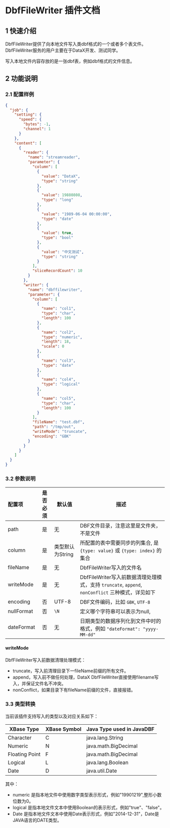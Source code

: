 # DbfFileWriter 插件文档

## 1 快速介绍

DbfFileWriter提供了向本地文件写入类dbf格式的一个或者多个表文件。DbfFileWriter服务的用户主要在于DataX开发、测试同学。

写入本地文件内容存放的是一张dbf表，例如dbf格式的文件信息。

## 2 功能说明

### 2.1 配置样例

```json
{
  "job": {
    "setting": {
      "speed": {
        "bytes": -1,
        "channel": 1
      }
    },
    "content": [
      {
        "reader": {
          "name": "streamreader",
          "parameter": {
            "column": [
              {
                "value": "DataX",
                "type": "string"
              },
              {
                "value": 19880808,
                "type": "long"
              },
              {
                "value": "1989-06-04 00:00:00",
                "type": "date"
              },
              {
                "value": true,
                "type": "bool"
              },
              {
                "value": "中文测试",
                "type": "string"
              }
            ],
            "sliceRecordCount": 10
          }
        },
        "writer": {
          "name": "dbffilewriter",
          "parameter": {
            "column": [
              {
                "name": "col1",
                "type": "char",
                "length": 100
              },
              {
                "name": "col2",
                "type": "numeric",
                "length": 18,
                "scale": 0
              },
              {
                "name": "col3",
                "type": "date"
              },
              {
                "name": "col4",
                "type": "logical"
              },
              {
                "name": "col5",
                "type": "char",
                "length": 100
              }
            ],
            "fileName": "test.dbf",
            "path": "/tmp/out",
            "writeMode": "truncate",
            "encoding": "GBK"
          }
        }
      }
    ]
  }
}
```

### 3.2 参数说明

| 配置项           | 是否必须 | 默认值       |    描述    |
| :--------------- | :------: | ------------ |-------------|
| path             |    是    | 无           | DBF文件目录，注意这里是文件夹，不是文件 |
| column           |    是    | 类型默认为String  | 所配置的表中需要同步的列集合, 是 `{type: value}` 或 `{type: index}` 的集合 |
| fileName        | 是     | 无  | DbfFileWriter写入的文件名 |
| writeMode       | 是     | 无  | DbfFileWriter写入前数据清理处理模式，支持 `truncate`, `append`, `nonConflict` 三种模式，详见如下 |
| encoding            |    否    | UTF-8         | DBF文件编码，比如 `GBK`, `UTF-8` |
| nullFormat   |    否    | `\N`         | 定义哪个字符串可以表示为null, |
| dateFormat |  否   |  无  |  日期类型的数据序列化到文件中时的格式，例如 `"dateFormat": "yyyy-MM-dd"` |

#### writeMode

DbfFileWriter写入前数据清理处理模式：

- truncate，写入前清理目录下一fileName前缀的所有文件。
- append，写入前不做任何处理，DataX DbfFileWriter直接使用filename写入，并保证文件名不冲突。
- nonConflict，如果目录下有fileName前缀的文件，直接报错。

### 3.3 类型转换

当前该插件支持写入的类型以及对应关系如下：

| XBase Type    | XBase Symbol | Java Type used in JavaDBF |
|------------   | ------------ | ---------------------------
|Character      | C            | java.lang.String          |
|Numeric        | N            | java.math.BigDecimal      |
|Floating Point | F            | java.math.BigDecimal      |
|Logical        | L            | java.lang.Boolean         |
|Date           | D            | java.util.Date            |

其中：

- numeric 是指本地文件中使用数字类型表示形式，例如"19901219",整形小数位数为0。
- logical 是指本地文件文本中使用Boolean的表示形式，例如"true"、"false"。
- Date 是指本地文件文本中使用Date表示形式，例如"2014-12-31"，Date是JAVA语言的DATE类型。
